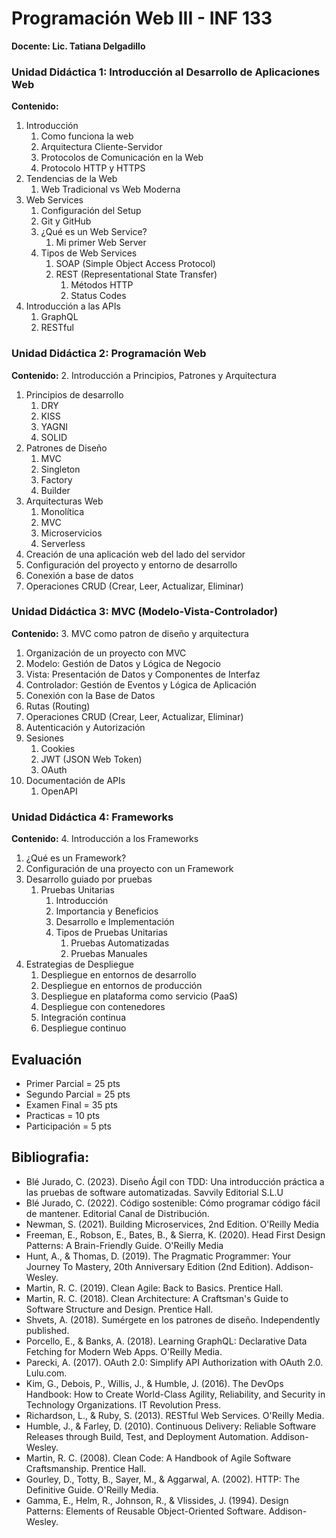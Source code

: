 # Programación Web III - INF 133
**Docente: Lic. Tatiana Delgadillo**

### Unidad Didáctica 1: Introducción al Desarrollo de Aplicaciones Web

**Contenido:**

1. Introducción
   1. Como funciona la web
   2. Arquitectura Cliente-Servidor
   3. Protocolos de Comunicación en la Web
   4. Protocolo HTTP y HTTPS
2. Tendencias de la Web
   1. Web Tradicional vs Web Moderna
3. Web Services
      1. Configuración del Setup
      2. Git y GitHub
      3. ¿Qué es un Web Service?
         1. Mi primer Web Server
      4. Tipos de Web Services
            1. SOAP (Simple Object Access Protocol)
            2. REST (Representational State Transfer)
               1. Métodos HTTP
               2. Status Codes
4. Introducción a las APIs
      1. GraphQL
      2. RESTful

### Unidad Didáctica 2: Programación Web 

**Contenido:**
2. Introducción a Principios, Patrones y Arquitectura
   1. Principios de desarrollo
      1. DRY
      2. KISS
      3. YAGNI
      4. SOLID
   2. Patrones de Diseño
      1. MVC
      2. Singleton
      3. Factory
      4. Builder
   3. Arquitecturas Web
      1. Monolítica
      2. MVC
      3. Microservicios
      4. Serverless
3. Creación de una aplicación web del lado del servidor
4. Configuración del proyecto y entorno de desarrollo
5. Conexión a base  de datos
6. Operaciones CRUD (Crear, Leer, Actualizar, Eliminar)


### Unidad Didáctica 3: MVC (Modelo-Vista-Controlador) 

**Contenido:**
3.  MVC como patron de diseño y arquitectura
  1. Organización de un proyecto con MVC  
  2. Modelo: Gestión de Datos y Lógica de Negocio
  3. Vista: Presentación de Datos y Componentes de Interfaz
  4. Controlador: Gestión de Eventos y Lógica de Aplicación
  5. Conexión con la Base de Datos
  6. Rutas (Routing)
  7. Operaciones CRUD (Crear, Leer, Actualizar, Eliminar)
  8.  Autenticación y Autorización
  9.  Sesiones
      1.  Cookies
      2.  JWT (JSON Web Token)
      3.  OAuth
  10. Documentación de APIs
      1.  OpenAPI
### Unidad Didáctica 4: Frameworks

**Contenido:**
4. Introducción a los Frameworks
   1. ¿Qué es un Framework?
   2. Configuración de una proyecto con un Framework
   3. Desarrollo guiado por pruebas
      1. Pruebas Unitarias
         1. Introducción
         2. Importancia y Beneficios
         3. Desarrollo e Implementación
         4. Tipos  de Pruebas Unitarias
            1. Pruebas Automatizadas
            2. Pruebas Manuales
   4. Estrategias de Despliegue
      1. Despliegue en entornos de desarrollo
      2. Despliegue en entornos de producción
      3. Despliegue en plataforma como servicio (PaaS)
      4. Despliegue con contenedores
      5. Integración continua
      6. Despliegue continuo
   
## Evaluación
- Primer Parcial = 25 pts
- Segundo Parcial = 25 pts
- Examen Final = 35 pts
- Practicas = 10 pts
- Participación = 5 pts

## Bibliografia:
- Blé Jurado, C. (2023). Diseño Ágil con TDD: Una introducción práctica a las pruebas de software automatizadas.  Savvily Editorial S.L.U
- Blé Jurado, C. (2022). Código sostenible: Cómo programar código fácil de mantener. Editorial Canal de Distribución.
- Newman, S. (2021). Building Microservices, 2nd Edition. O'Reilly Media
- Freeman, E., Robson, E., Bates, B., & Sierra, K. (2020). Head First Design Patterns: A Brain-Friendly Guide. O'Reilly Media
- Hunt, A., & Thomas, D. (2019). The Pragmatic Programmer: Your Journey To Mastery, 20th Anniversary Edition (2nd Edition). Addison-Wesley.
- Martin, R. C. (2019). Clean Agile: Back to Basics. Prentice Hall.
- Martin, R. C. (2018). Clean Architecture: A Craftsman's Guide to Software Structure and Design. Prentice Hall.
- Shvets, A. (2018). Sumérgete en los patrones de diseño. Independently published.
- Porcello, E., & Banks, A. (2018). Learning GraphQL: Declarative Data Fetching for Modern Web Apps. O'Reilly Media.
- Parecki, A. (2017). OAuth 2.0: Simplify API Authorization with OAuth 2.0. Lulu.com.
- Kim, G., Debois, P., Willis, J., & Humble, J. (2016). The DevOps Handbook: How to Create World-Class Agility, Reliability, and Security in Technology Organizations. IT Revolution Press.
- Richardson, L., & Ruby, S. (2013). RESTful Web Services. O'Reilly Media.
- Humble, J., & Farley, D. (2010). Continuous Delivery: Reliable Software Releases through Build, Test, and Deployment Automation. Addison-Wesley.
- Martin, R. C. (2008). Clean Code: A Handbook of Agile Software Craftsmanship. Prentice Hall.
- Gourley, D., Totty, B., Sayer, M., & Aggarwal, A. (2002). HTTP: The Definitive Guide. O'Reilly Media.
- Gamma, E., Helm, R., Johnson, R., & Vlissides, J. (1994). Design Patterns: Elements of Reusable Object-Oriented Software. Addison-Wesley.

